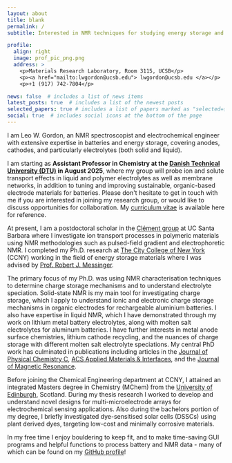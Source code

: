 ```yaml
---
layout: about
title: blank
permalink: /
subtitle: Interested in NMR techniques for studying energy storage and carbon capture systems.

profile:
  align: right
  image: prof_pic_png.png
  address: >
    <p>Materials Research Laboratory, Room 3115, UCSB</p>
    <p><a href="mailto:lwgordon@ucsb.edu"> lwgordon@ucsb.edu </a></p>
    <p>+1 (917) 742-7804</p>

news: false  # includes a list of news items
latest_posts: true  # includes a list of the newest posts
selected_papers: true # includes a list of papers marked as "selected={true}"
social: true  # includes social icons at the bottom of the page
---
```


I am Leo W. Gordon, an NMR spectroscopist and electrochemical engineer with extensive expertise in batteries and energy storage, covering anodes, cathodes, and particularly electrolytes (both solid and liquid). 

I am starting as <b>Assistant Professor in Chemistry at the [Danish Technical University (DTU)](https://www.kemi.dtu.dk/english/) in August 2025</b>, where my group will probe ion and solute transport effects in liquid and polymer electrolytes as well as membrane networks, in addition to tuning and improving sustainable, organic-based electrode materials for batteries. Please don't hesitate to get in touch with me if you are interested in joining my research group, or would like to discuss opportunities for collaboration. My [curriculum vitae](/assets/pdf/Leo_CV.pdf) is available here for reference.

At present, I am a postdoctoral scholar in the [Clément group](https://clement.materials.ucsb.edu) at UC Santa Barbara where I investigate ion transport processes in polymeric materials using NMR methodologies such as pulsed-field gradient and electrophoretic NMR. I completed my Ph.D. research at [The City College of New York](https://www.ccny.cuny.edu/chemeng) (CCNY) working in the field of energy storage materials where I was advised by [Prof. Robert J. Messinger](https://rmessinger.ccny.cuny.edu).

The primary focus of my Ph.D. was using NMR characterisation techniques to determine charge storage mechanisms and to understand electrolyte speciation. Solid-state NMR is my main tool for investigating charge storage, which I apply to understand ionic and electronic charge storage mechanisms in organic electrodes for rechargeable aluminium batteries. I also have expertise in liquid NMR, which I have demonstrated through my work on lithium metal battery electrolytes, along with molten salt electrolytes for aluminum batteries. I have further interests in metal anode surface chemistries, lithium cathode recycling, and the nuances of charge storage with different molten salt electrolyte speciations. My central PhD work has culminated in publications including articles in the [Journal of Physical Chemistry C](https://pubs.acs.org/doi/10.1021/acs.jpcc.2c04272), [ACS Applied Materials & Interfaces](https://pubs.acs.org/doi/abs/10.1021/acsami.2c09267), and the [Journal of Magnetic Resonance](https://www.sciencedirect.com/science/article/abs/pii/S1090780723000095).

Before joining the Chemical Engineering department at CCNY, I attained an integrated Masters degree in Chemistry (MChem) from the [University of Edinburgh](https://www.chem.ed.ac.uk), Scotland. During my thesis research I worked to develop and understand novel designs for multi-microelectrode arrays for electrochemical sensing applications. Also during the bachelors portion of my degree, I briefly investigated dye-sensitised solar cells (DSSCs) using plant derived dyes, targeting low-cost and minimally corrosive materials.

In my free time I enjoy bouldering to keep fit, and to make time-saving GUI programs and helpful functions to process battery and NMR data - many of which can be found on my [GitHub profile](https://github.com/LeoWGordon)!